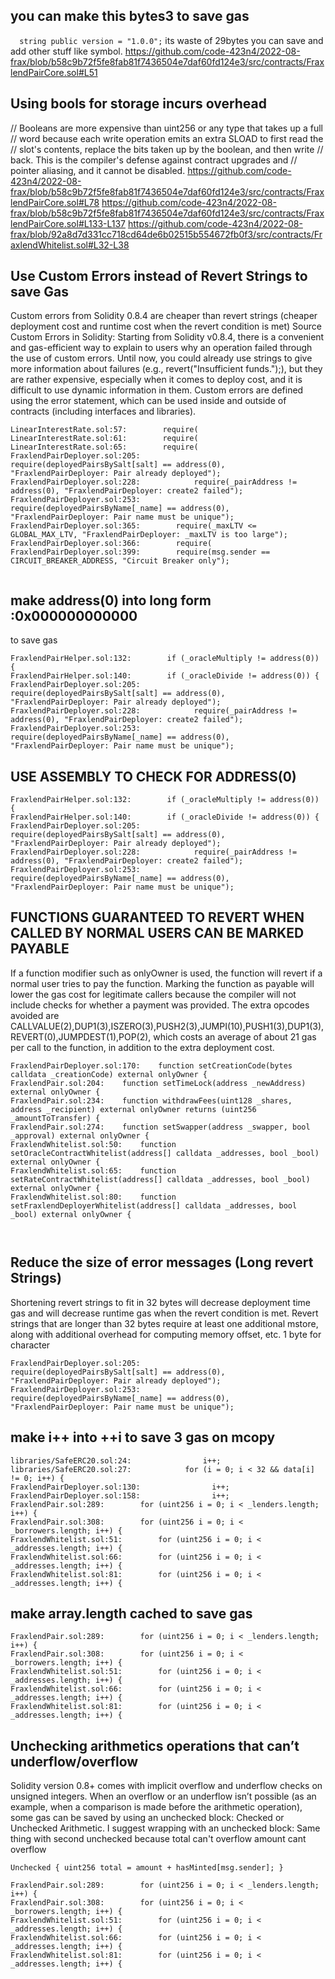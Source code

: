 ## you can make this bytes3 to save gas 
`  string public version = "1.0.0";`
its waste of 29bytes  you can save and add other stuff like symbol.
https://github.com/code-423n4/2022-08-frax/blob/b58c9b72f5fe8fab81f7436504e7daf60fd124e3/src/contracts/FraxlendPairCore.sol#L51
##   Using bools for storage incurs overhead
// Booleans are more expensive than uint256 or any type that takes up a full
// word because each write operation emits an extra SLOAD to first read the
// slot's contents, replace the bits taken up by the boolean, and then write
// back. This is the compiler's defense against contract upgrades and
// pointer aliasing, and it cannot be disabled.
https://github.com/code-423n4/2022-08-frax/blob/b58c9b72f5fe8fab81f7436504e7daf60fd124e3/src/contracts/FraxlendPairCore.sol#L78
https://github.com/code-423n4/2022-08-frax/blob/b58c9b72f5fe8fab81f7436504e7daf60fd124e3/src/contracts/FraxlendPairCore.sol#L133-L137
https://github.com/code-423n4/2022-08-frax/blob/92a8d7d331cc718cd64de6b02515b554672fb0f3/src/contracts/FraxlendWhitelist.sol#L32-L38
##    Use Custom Errors instead of Revert Strings to save Gas
Custom errors from Solidity 0.8.4 are cheaper than revert strings (cheaper deployment cost and runtime cost when the revert condition is met) Source Custom Errors in Solidity: Starting from Solidity v0.8.4, there is a convenient and gas-efficient way to explain to users why an operation failed through the use of custom errors. Until now, you could already use strings to give more information about failures (e.g., revert("Insufficient funds.");), but they are rather expensive, especially when it comes to deploy cost, and it is difficult to use dynamic information in them. Custom errors are defined using the error statement, which can be used inside and outside of contracts (including interfaces and libraries).
```
LinearInterestRate.sol:57:        require(
LinearInterestRate.sol:61:        require(
LinearInterestRate.sol:65:        require(
FraxlendPairDeployer.sol:205:            require(deployedPairsBySalt[salt] == address(0), "FraxlendPairDeployer: Pair already deployed");
FraxlendPairDeployer.sol:228:            require(_pairAddress != address(0), "FraxlendPairDeployer: create2 failed");
FraxlendPairDeployer.sol:253:        require(deployedPairsByName[_name] == address(0), "FraxlendPairDeployer: Pair name must be unique");
FraxlendPairDeployer.sol:365:        require(_maxLTV <= GLOBAL_MAX_LTV, "FraxlendPairDeployer: _maxLTV is too large");
FraxlendPairDeployer.sol:366:        require(
FraxlendPairDeployer.sol:399:        require(msg.sender == CIRCUIT_BREAKER_ADDRESS, "Circuit Breaker only");


```
## make address(0) into long form :0x000000000000
to save gas 
```
FraxlendPairHelper.sol:132:        if (_oracleMultiply != address(0)) {
FraxlendPairHelper.sol:140:        if (_oracleDivide != address(0)) {
FraxlendPairDeployer.sol:205:            require(deployedPairsBySalt[salt] == address(0), "FraxlendPairDeployer: Pair already deployed");
FraxlendPairDeployer.sol:228:            require(_pairAddress != address(0), "FraxlendPairDeployer: create2 failed");
FraxlendPairDeployer.sol:253:        require(deployedPairsByName[_name] == address(0), "FraxlendPairDeployer: Pair name must be unique");

```
## USE ASSEMBLY TO CHECK FOR ADDRESS(0)
```
FraxlendPairHelper.sol:132:        if (_oracleMultiply != address(0)) {
FraxlendPairHelper.sol:140:        if (_oracleDivide != address(0)) {
FraxlendPairDeployer.sol:205:            require(deployedPairsBySalt[salt] == address(0), "FraxlendPairDeployer: Pair already deployed");
FraxlendPairDeployer.sol:228:            require(_pairAddress != address(0), "FraxlendPairDeployer: create2 failed");
FraxlendPairDeployer.sol:253:        require(deployedPairsByName[_name] == address(0), "FraxlendPairDeployer: Pair name must be unique");

```

## FUNCTIONS GUARANTEED TO REVERT WHEN CALLED BY NORMAL USERS CAN BE MARKED PAYABLE
If a function modifier such as onlyOwner is used, the function will revert if a normal user tries to pay the function. Marking the function as payable will lower the gas cost for legitimate callers because the compiler will not include checks for whether a payment was provided. The extra opcodes avoided are CALLVALUE(2),DUP1(3),ISZERO(3),PUSH2(3),JUMPI(10),PUSH1(3),DUP1(3),REVERT(0),JUMPDEST(1),POP(2), which costs an average of about 21 gas per call to the function, in addition to the extra deployment cost.
```
FraxlendPairDeployer.sol:170:    function setCreationCode(bytes calldata _creationCode) external onlyOwner {
FraxlendPair.sol:204:    function setTimeLock(address _newAddress) external onlyOwner {
FraxlendPair.sol:234:    function withdrawFees(uint128 _shares, address _recipient) external onlyOwner returns (uint256 _amountToTransfer) {
FraxlendPair.sol:274:    function setSwapper(address _swapper, bool _approval) external onlyOwner {
FraxlendWhitelist.sol:50:    function setOracleContractWhitelist(address[] calldata _addresses, bool _bool) external onlyOwner {
FraxlendWhitelist.sol:65:    function setRateContractWhitelist(address[] calldata _addresses, bool _bool) external onlyOwner {
FraxlendWhitelist.sol:80:    function setFraxlendDeployerWhitelist(address[] calldata _addresses, bool _bool) external onlyOwner {



```


## Reduce the size of error messages (Long revert Strings)
Shortening revert strings to fit in 32 bytes will decrease deployment time gas and will decrease runtime gas when the revert condition is met. Revert strings that are longer than 32 bytes require at least one additional mstore, along with additional overhead for computing memory offset, etc.
1 byte for character
```
FraxlendPairDeployer.sol:205:            require(deployedPairsBySalt[salt] == address(0), "FraxlendPairDeployer: Pair already deployed");
FraxlendPairDeployer.sol:253:        require(deployedPairsByName[_name] == address(0), "FraxlendPairDeployer: Pair name must be unique");

```
## make i++ into ++i to save 3 gas on mcopy 
```
libraries/SafeERC20.sol:24:                i++;
libraries/SafeERC20.sol:27:            for (i = 0; i < 32 && data[i] != 0; i++) {
FraxlendPairDeployer.sol:130:                i++;
FraxlendPairDeployer.sol:158:                i++;
FraxlendPair.sol:289:        for (uint256 i = 0; i < _lenders.length; i++) {
FraxlendPair.sol:308:        for (uint256 i = 0; i < _borrowers.length; i++) {
FraxlendWhitelist.sol:51:        for (uint256 i = 0; i < _addresses.length; i++) {
FraxlendWhitelist.sol:66:        for (uint256 i = 0; i < _addresses.length; i++) {
FraxlendWhitelist.sol:81:        for (uint256 i = 0; i < _addresses.length; i++) {
```
## make array.length cached to save gas 
```
FraxlendPair.sol:289:        for (uint256 i = 0; i < _lenders.length; i++) {
FraxlendPair.sol:308:        for (uint256 i = 0; i < _borrowers.length; i++) {
FraxlendWhitelist.sol:51:        for (uint256 i = 0; i < _addresses.length; i++) {
FraxlendWhitelist.sol:66:        for (uint256 i = 0; i < _addresses.length; i++) {
FraxlendWhitelist.sol:81:        for (uint256 i = 0; i < _addresses.length; i++) {
```
## Unchecking arithmetics operations that can’t underflow/overflow
Solidity version 0.8+ comes with implicit overflow and underflow checks on unsigned integers. When an overflow or an underflow isn’t possible (as an example, when a comparison is made before the arithmetic operation), some gas can be saved by using an unchecked block: Checked or Unchecked Arithmetic. I suggest wrapping with an unchecked block:
Same thing with second unchecked because total can't overflow amount cant overflow

`Unchecked { uint256 total = amount + hasMinted[msg.sender]; }`
```
FraxlendPair.sol:289:        for (uint256 i = 0; i < _lenders.length; i++) {
FraxlendPair.sol:308:        for (uint256 i = 0; i < _borrowers.length; i++) {
FraxlendWhitelist.sol:51:        for (uint256 i = 0; i < _addresses.length; i++) {
FraxlendWhitelist.sol:66:        for (uint256 i = 0; i < _addresses.length; i++) {
FraxlendWhitelist.sol:81:        for (uint256 i = 0; i < _addresses.length; i++) {
```
